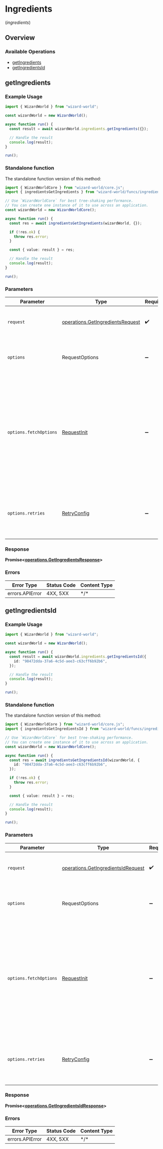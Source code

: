 # Ingredients
(*ingredients*)

## Overview

### Available Operations

* [getIngredients](#getingredients)
* [getIngredientsId](#getingredientsid)

## getIngredients

### Example Usage

```typescript
import { WizardWorld } from "wizard-world";

const wizardWorld = new WizardWorld();

async function run() {
  const result = await wizardWorld.ingredients.getIngredients({});

  // Handle the result
  console.log(result);
}

run();
```

### Standalone function

The standalone function version of this method:

```typescript
import { WizardWorldCore } from "wizard-world/core.js";
import { ingredientsGetIngredients } from "wizard-world/funcs/ingredientsGetIngredients.js";

// Use `WizardWorldCore` for best tree-shaking performance.
// You can create one instance of it to use across an application.
const wizardWorld = new WizardWorldCore();

async function run() {
  const res = await ingredientsGetIngredients(wizardWorld, {});

  if (!res.ok) {
    throw res.error;
  }

  const { value: result } = res;

  // Handle the result
  console.log(result);
}

run();
```

### Parameters

| Parameter                                                                                                                                                                      | Type                                                                                                                                                                           | Required                                                                                                                                                                       | Description                                                                                                                                                                    |
| ------------------------------------------------------------------------------------------------------------------------------------------------------------------------------ | ------------------------------------------------------------------------------------------------------------------------------------------------------------------------------ | ------------------------------------------------------------------------------------------------------------------------------------------------------------------------------ | ------------------------------------------------------------------------------------------------------------------------------------------------------------------------------ |
| `request`                                                                                                                                                                      | [operations.GetIngredientsRequest](../../models/operations/getingredientsrequest.md)                                                                                           | :heavy_check_mark:                                                                                                                                                             | The request object to use for the request.                                                                                                                                     |
| `options`                                                                                                                                                                      | RequestOptions                                                                                                                                                                 | :heavy_minus_sign:                                                                                                                                                             | Used to set various options for making HTTP requests.                                                                                                                          |
| `options.fetchOptions`                                                                                                                                                         | [RequestInit](https://developer.mozilla.org/en-US/docs/Web/API/Request/Request#options)                                                                                        | :heavy_minus_sign:                                                                                                                                                             | Options that are passed to the underlying HTTP request. This can be used to inject extra headers for examples. All `Request` options, except `method` and `body`, are allowed. |
| `options.retries`                                                                                                                                                              | [RetryConfig](../../lib/utils/retryconfig.md)                                                                                                                                  | :heavy_minus_sign:                                                                                                                                                             | Enables retrying HTTP requests under certain failure conditions.                                                                                                               |

### Response

**Promise\<[operations.GetIngredientsResponse](../../models/operations/getingredientsresponse.md)\>**

### Errors

| Error Type      | Status Code     | Content Type    |
| --------------- | --------------- | --------------- |
| errors.APIError | 4XX, 5XX        | \*/\*           |

## getIngredientsId

### Example Usage

```typescript
import { WizardWorld } from "wizard-world";

const wizardWorld = new WizardWorld();

async function run() {
  const result = await wizardWorld.ingredients.getIngredientsId({
    id: "98472dda-37a6-4c5d-aee3-c63cff6b92b6",
  });

  // Handle the result
  console.log(result);
}

run();
```

### Standalone function

The standalone function version of this method:

```typescript
import { WizardWorldCore } from "wizard-world/core.js";
import { ingredientsGetIngredientsId } from "wizard-world/funcs/ingredientsGetIngredientsId.js";

// Use `WizardWorldCore` for best tree-shaking performance.
// You can create one instance of it to use across an application.
const wizardWorld = new WizardWorldCore();

async function run() {
  const res = await ingredientsGetIngredientsId(wizardWorld, {
    id: "98472dda-37a6-4c5d-aee3-c63cff6b92b6",
  });

  if (!res.ok) {
    throw res.error;
  }

  const { value: result } = res;

  // Handle the result
  console.log(result);
}

run();
```

### Parameters

| Parameter                                                                                                                                                                      | Type                                                                                                                                                                           | Required                                                                                                                                                                       | Description                                                                                                                                                                    |
| ------------------------------------------------------------------------------------------------------------------------------------------------------------------------------ | ------------------------------------------------------------------------------------------------------------------------------------------------------------------------------ | ------------------------------------------------------------------------------------------------------------------------------------------------------------------------------ | ------------------------------------------------------------------------------------------------------------------------------------------------------------------------------ |
| `request`                                                                                                                                                                      | [operations.GetIngredientsIdRequest](../../models/operations/getingredientsidrequest.md)                                                                                       | :heavy_check_mark:                                                                                                                                                             | The request object to use for the request.                                                                                                                                     |
| `options`                                                                                                                                                                      | RequestOptions                                                                                                                                                                 | :heavy_minus_sign:                                                                                                                                                             | Used to set various options for making HTTP requests.                                                                                                                          |
| `options.fetchOptions`                                                                                                                                                         | [RequestInit](https://developer.mozilla.org/en-US/docs/Web/API/Request/Request#options)                                                                                        | :heavy_minus_sign:                                                                                                                                                             | Options that are passed to the underlying HTTP request. This can be used to inject extra headers for examples. All `Request` options, except `method` and `body`, are allowed. |
| `options.retries`                                                                                                                                                              | [RetryConfig](../../lib/utils/retryconfig.md)                                                                                                                                  | :heavy_minus_sign:                                                                                                                                                             | Enables retrying HTTP requests under certain failure conditions.                                                                                                               |

### Response

**Promise\<[operations.GetIngredientsIdResponse](../../models/operations/getingredientsidresponse.md)\>**

### Errors

| Error Type      | Status Code     | Content Type    |
| --------------- | --------------- | --------------- |
| errors.APIError | 4XX, 5XX        | \*/\*           |